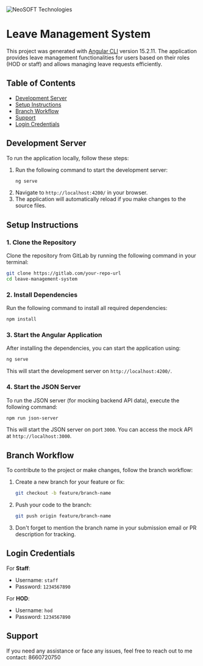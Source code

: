 
![NeoSOFT Technologies](https://www.neosofttech.com/wp-content/uploads/2023/04/neosoft-logo-2.svg)

# Leave Management System

This project was generated with [Angular CLI](https://github.com/angular/angular-cli) version 15.2.11. The application provides leave management functionalities for users based on their roles (HOD or staff) and allows managing leave requests efficiently.

## Table of Contents
- [Development Server](#development-server)
- [Setup Instructions](#setup-instructions)
- [Branch Workflow](#branch-workflow)
- [Support](#support)
- [Login Credentials](#login-credentials)

## Development Server

To run the application locally, follow these steps:

1. Run the following command to start the development server:
   ```bash
   ng serve
   ```
2. Navigate to `http://localhost:4200/` in your browser.
3. The application will automatically reload if you make changes to the source files.

## Setup Instructions

### 1. Clone the Repository
Clone the repository from GitLab by running the following command in your terminal:

```bash
git clone https://gitlab.com/your-repo-url
cd leave-management-system
```

### 2. Install Dependencies
Run the following command to install all required dependencies:

```bash
npm install
```

### 3. Start the Angular Application
After installing the dependencies, you can start the application using:

```bash
ng serve
```

This will start the development server on `http://localhost:4200/`.

### 4. Start the JSON Server
To run the JSON server (for mocking backend API data), execute the following command:

```bash
npm run json-server
```

This will start the JSON server on port `3000`. You can access the mock API at `http://localhost:3000`.

## Branch Workflow

To contribute to the project or make changes, follow the branch workflow:

1. Create a new branch for your feature or fix:
   ```bash
   git checkout -b feature/branch-name
   ```
2. Push your code to the branch:
   ```bash
   git push origin feature/branch-name
   ```
3. Don't forget to mention the branch name in your submission email or PR description for tracking.

## Login Credentials

For **Staff**:
- Username: `staff`
- Password: `1234567890`

For **HOD**:
- Username: `hod`
- Password: `1234567890`

## Support

If you need any assistance or face any issues, feel free to reach out to me contact: 8660720750